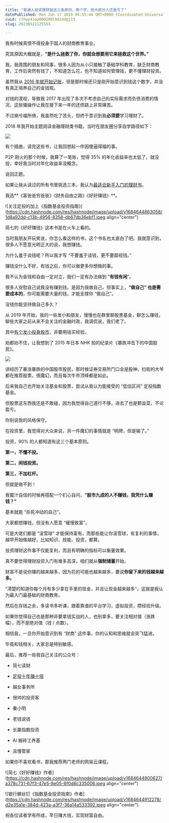 ```yaml
---
title: "普通人投资理财就这三条原则，两个字，但大部分人还是亏了"
datePublished: Mon Jun 17 2019 04:55:44 GMT+0000 (Coordinated Universal Time)
cuid: clhwy41ep000209l9di4dgj23
slug: 20230521125553

---
```


我有时候真恨不得投身于国人的财商教育事业。

究其原因大概就是，**“是什么拯救了你，你就会想要用它来拯救这个世界。”**

我，我周围的朋友和同事，很多人因为从小只接触了基础学科教育，缺乏财商教育，工作后突然有钱了，不知道怎么花，也不知道如何管理钱，更不懂理财投资。

虽然我从 [2016 年就开始记账](https://mp.weixin.qq.com/s?__biz=MjM5MzA3MjI2NQ==&mid=2650620494&idx=2&sn=ff678367cb921d55f00e60946f656aec&scene=21#wechat_redirect)，但是那时候还只是刚开始意识到钱这个数字，并没有真正培养自己的金钱观。

对钱的漠视，导致我 2017 年出现了多次不考虑自己的实际需求而负债消费的情况，这些骚操作让我在接下来一年的还债路上非常痛苦。

不过祸兮福所倚，我虽然吃了苦头，但终于意识到我**必须要**学习理财了。

2018 年我开始主题阅读金融理财类书籍，当时在朋友圈分享自学路径如下：

![](https://cdn.hashnode.com/res/hashnode/image/upload/v1684644850725/ebd8c99f-f160-4451-8ce5-ec3a34c0b616.jpeg)

有个插曲，读完这些书，让我回想起一件因傻逼得福的事。

P2P 刚火的那个时候，我算了一笔账，觉得 35% 的年化收益率也太低了，就没投，幸好我当时对年化收益率没概念。

说回正题。

如果让我从读过的所有书里挑选三本，我认为[最适合新手入门的理财书](https://mp.weixin.qq.com/s?__biz=MzIxOTYxNTY4MQ==&mid=2247491897&idx=1&sn=b2318af9caab9c4774983bf3b32eaf65&scene=21#wechat_redirect)。

我选**《富爸爸穷爸爸》《财务自由之路》《好好赚钱》**。

![关注定投的加上《指数基金投资指南》](https://cdn.hashnode.com/res/hashnode/image/upload/v1684644863058/1d8a92dd-c13b-4956-8358-db67db36ebf1.jpeg align="center")

简七的《好好赚钱》这本书是在火车上看的。

当时我朋友开玩笑说，你怎么看这样的书，这个书名也太直白了吧。我就意识到，很多人不愿意光明正大的说，我想赚钱。

为什么羞于谈钱呢？所以我才写 “不要羞于谈钱，更不要鄙视钱。”

赚钱没什么不好，有钱之后，你可以做更多你想做的事。

我不认为金钱和自由一定对立，我们一定有办法做到 “**有钱有闲**”。

很多人安慰自己说我没有赚到钱，是因为我做自己，但事实上，**“做自己” 也是需要成本的**，你可能需要大量的钱，才能支撑你 “做自己”。

没钱你能坚持做自己多久？

从 2019 年开始，我的一些发小和朋友，慢慢也在群里聊股票基金，聊怎么赚钱，聊些大家之前从来不会关注的金融时政，我调侃说，我们老了。

其中[有个发小投身股市](http://mp.weixin.qq.com/s?__biz=MzI3MzU5MDA1OQ==&mid=2247485451&idx=1&sn=771cf7239ef9ceb9d7c7a111dd587a21&chksm=eb21ba4fdc5633590c1d10743283bd845d5711ddeb153e3a6804c04a71436cedd019fc6d3ddf&scene=21#wechat_redirect)，非要用钱买经验。

劝都劝不住，让我想到了 2015 年日本 NHK 拍的纪录片《暴跌冲击下的中国股民》。

![](https://cdn.hashnode.com/res/hashnode/image/upload/v1684644884086/45199528-dab9-4807-9c9b-05026d869333.jpeg)

讲经历了暴涨暴跌的中国股市股民，那时候证券交易所门口全是股神，扫街的大爷都在推荐股票，很魔幻，而且每次牛市顶峰都是如此。

后来我自己也开始关注基金和股票，尝试从我认为能接受的 “低估区间” 定投指数基金。

但股票这东西我还是不敢碰，因为我觉得自己道行不够，进去了也是颗韭菜，不论盈亏。

你别说我的风格保守。

在投资里，我觉得对大众来说，另一件魔幻的事情就是 “明牌，但是输了。”

投资，90% 的人都知道有这三个基本原则。

**第一，不懂不投。**

**第二，闲钱投资。**

**第三，不加杠杆。**

但就是做不到！

我蜜汁自信的时候再搭配一个扪心自问，**“股市九成的人不赚钱，我凭什么赚钱？”**

基本就能 “杀死冲动的自己”。

大家都想赚钱，但没有人愿意 “缓慢致富”。

可是大佬们都是 “滚雪球” 才能保持富有，而那些能让你滚雪球，有复利的事情，越早开始做越好，比如知识、技能、投资，都算。

投资理财这件事不仅能复利，而且有明确的指标可以衡量效果。

真不要觉得理财投资入门有难多高深，咱们就从**强制储蓄**开始。

财富不是说你赚的越来越多，因为花的可能也越来越多，要说**你留下来的钱越来越多。**

“清楚的知道你每个月有多少拿在手里的现金，并且让现金越来越多”，这就是我认为最入门最基础的财商教育。

然后在存钱之余，多读书多听课，跟着靠谱的平台学习，虚拟投资，攒经验升级。

如果你觉得自己也是那种非要拿钱实战的人，也别拿多，要关注相对值（涨跌幅），而不是绝对值（钱 / 点数）。

相信我，一旦你开始意识到有 “财商” 这件事，你的认知和思维就会突飞猛进。

毕竟和钱相关，大家总是特别敏感。

最后，推荐一些我自己关注的公众号：

* 简七读财
    
* [定投十年赚十倍](http://mp.weixin.qq.com/s?__biz=MzI3MzU5MDA1OQ==&mid=2247484854&idx=1&sn=3f4655ecf111e21e20ae0f5d43eb8548&chksm=eb21b7f2dc563ee40aefa9a33c3022e0a42da88392efa6b4b6ba4a515380e541c66c6a15b9d9&scene=21#wechat_redirect)
    
* 越女事务所
    
* 很帅的投资客
    
* 秦小明
    
* 老钱说钱
    
* 长赢指数投资
    
* AI 搬砖工养基
    
* 且慢管家
    

如果你不喜欢看书，那我推荐两门老师的网易云课程。

![简七《好好赚钱》作者](https://cdn.hashnode.com/res/hashnode/image/upload/v1684644900627/a378c731-67f3-47e5-8e05-6f0d8c335006.jpeg align="center")

![银行螺丝钉《指数基金投资指南》作者](https://cdn.hashnode.com/res/hashnode/image/upload/v1684644912278/d2e35a1e-384d-423a-a3f7-36a14a533392.jpeg align="center")

祝各位读者学有所成，早日赚大钱，实现财富自由。